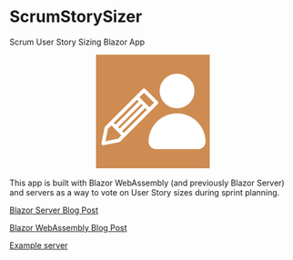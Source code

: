 # ScrumStorySizer

Scrum User Story Sizing Blazor App

<p align="center">
  <img src="PokerCardsShared/wwwroot/logo.png" width="200" title="Icon">
</p>

This app is built with Blazor WebAssembly (and previously Blazor Server) and servers as a way to vote on User Story sizes during sprint planning.

[Blazor Server Blog Post](/posts/new-project-scrum)

[Blazor WebAssembly Blog Post](/posts/new-project-scrum-wa)

[Example server](https://scrum.reedtaylor.org)
